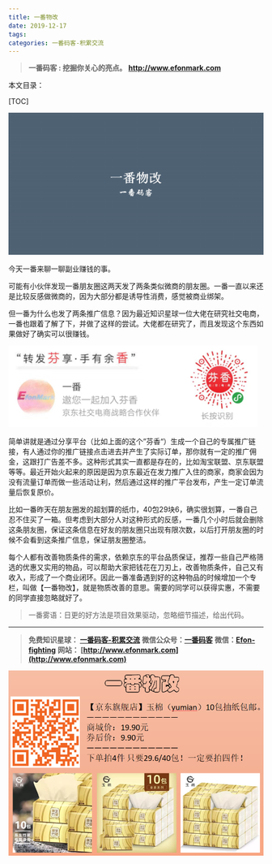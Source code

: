 ```yaml
---
title: 一番物改
date: 2019-12-17
tags: 
categories: 一番码客-积累交流
---
```


> **一番码客 : 挖掘你关心的亮点。**
> **http://www.efonmark.com**

本文目录：

[TOC]

![image-20191217074107245](2019-12-17-一番物改/image-20191217074107245.png)

<!--more-->

今天一番来聊一聊副业赚钱的事。

可能有小伙伴发现一番朋友圈这两天发了两条类似微商的朋友圈。一番一直以来还是比较反感做微商的，因为大部分都是诱导性消费，感觉被商业绑架。

但一番为什么也发了两条推广信息？因为最近知识星球一位大佬在研究社交电商，一番也跟着了解了下，并做了这样的尝试。大佬都在研究了，而且发现这个东西如果做好了确实可以很赚钱。

![image-20191217082154245](2019-12-17-一番物改/image-20191217082154245.png)

简单讲就是通过分享平台（比如上面的这个”芬香“）生成一个自己的专属推广链接，有人通过你的推广链接点击进去并产生了实际订单，那你就有一定的推广佣金，这跟打广告差不多。这种形式其实一直都是存在的，比如淘宝联盟、京东联盟等等。最近开始火起来的原因是因为京东最近在发力推广入住的商家，商家会因为没有流量订单而做一些活动让利，然后通过这样的推广平台发布，产生一定订单流量后恢复原价。

比如一番昨天在朋友圈发的超划算的纸巾，40包29块6，确实很划算，一番自己忍不住买了一箱。但考虑到大部分人对这种形式的反感，一番几个小时后就会删除这条朋友圈，保证这条信息在好友的朋友圈只出现有限次数，以后打开朋友圈的时候不会看到这条推广信息，保证朋友圈整洁。

每个人都有改善物质条件的需求，依赖京东的平台品质保证，推荐一些自己严格筛选的优惠又实用的物品，可以帮助大家把钱花在刀刃上，改善物质条件，自己又有收入，形成了一个商业闭环。因此一番准备遇到好的这种物品的时候增加一个专栏，叫做【一番物改】，就是物质改善的意思。需要的同学可以获得实惠，不需要的同学直接忽略就好了。





> 一番雾语：日更的好方法是项目效果驱动，忽略细节描述，给出代码。

------

> **免费知识星球： [一番码客-积累交流](http://www.efonmark.com/efonmark-blog/readme/zhishixingqiu1.png)**
> **微信公众号：[一番码客](http://www.efonmark.com/efonmark-blog/readme/guanzhu_1.jpg)**
> **微信：[Efon-fighting](http://www.efonmark.com/efonmark-blog/readme/weixin.jpg)**
> **网站： [http://www.efonmark.com](http://www.efonmark.com)**



![image-20191217084702879](2019-12-17-一番物改/image-20191217084702879.png)